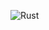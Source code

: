 ![Rust](https://user-images.githubusercontent.com/85102606/222014699-ae0165f5-ba0e-4601-952c-5f6d8ebdf478.svg)
